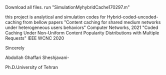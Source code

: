 Download all files. run "SimulationMyhybridCache170297.m"

this project is analytical and simulation codes for Hybrid-coded-uncoded-caching from bellow papers 
"Content caching for shared medium networks under heterogeneous users behaviors" Computer Networks, 2021
"Coded Caching Under Non-Uniform Content Popularity Distributions with Multiple Requests" IEEE WCNC 2020

Sincerely

Abdollah Ghaffari Sheshjavani-

Ph.D.University of Tehran
